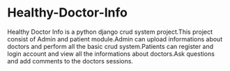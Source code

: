 # Healthy-Doctor-Info
Healthy Doctor Info is a python django crud system project.This project consist of Admin and patient module.Admin can upload informations about doctors and perform all the basic crud system.Patients can register and login account and view all the informations about doctors.Ask questions and add comments to the doctors sessions.
